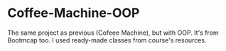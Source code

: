 # Coffee-Machine-OOP
The same project as previous (Cofeee Machine), but with OOP. It's from Bootmcap too. I used ready-made classes from course's resources. 
